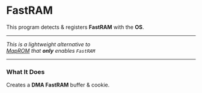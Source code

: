 
[MapROM]: /MapROM.md


# FastRAM

This program detects & registers **FastRAM** with the **OS**.

---

*This is a lightweight alternative to*<br>
*[MapROM] that* ***only*** *enables `FastRAM`*

---

### What It Does

Creates a **DMA FastRAM** buffer & cookie.
